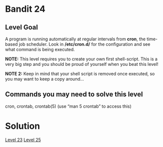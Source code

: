 <html>
<h1>Bandit 24</h1>

<h2 id="level-goal">Level Goal</h2>
<p>A program is running automatically at regular intervals from
<strong>cron</strong>, the time-based job scheduler. Look in <strong>/etc/cron.d/</strong> for
the configuration and see what command is being executed.</p>

<p><strong>NOTE:</strong> This level requires you to create your own first
shell-script. This is a very big step and you should be proud of
yourself when you beat this level!</p>

<p><strong>NOTE 2:</strong> Keep in mind that your shell script is removed once
executed, so you may want to keep a copy around…</p>

<h2 id="commands-you-may-need-to-solve-this-level">Commands you may need to solve this level</h2>
<p>cron, crontab, crontab(5) (use “man 5 crontab” to access this)</p>


<h1>Solution</h1>

[Level 23](bandit/tasks/bandit23.md)
[Level 25](bandit/tasks/bandit25.md)
</html>
